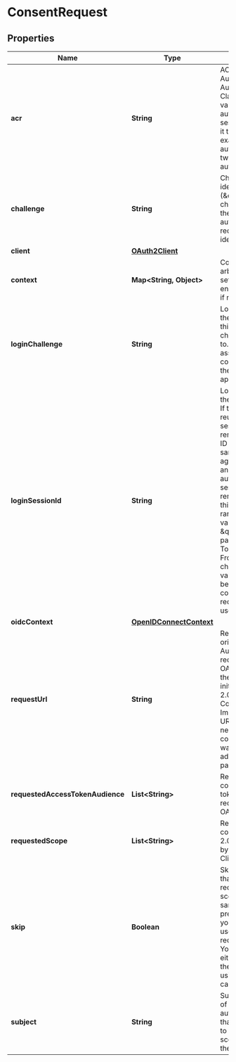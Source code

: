 
# ConsentRequest

## Properties
Name | Type | Description | Notes
------------ | ------------- | ------------- | -------------
**acr** | **String** | ACR represents the Authentication AuthorizationContext Class Reference value for this authentication session. You can use it to express that, for example, a user authenticated using two factor authentication. |  [optional]
**challenge** | **String** | Challenge is the identifier (\&quot;authorization challenge\&quot;) of the consent authorization request. It is used to identify the session. |  [optional]
**client** | [**OAuth2Client**](OAuth2Client.md) |  |  [optional]
**context** | **Map&lt;String, Object&gt;** | Context contains arbitrary information set by the login endpoint or is empty if not set. |  [optional]
**loginChallenge** | **String** | LoginChallenge is the login challenge this consent challenge belongs to. It can be used to associate a login and consent request in the login &amp; consent app. |  [optional]
**loginSessionId** | **String** | LoginSessionID is the login session ID. If the user-agent reuses a login session (via cookie / remember flag) this ID will remain the same. If the user-agent did not have an existing authentication session (e.g. remember is false) this will be a new random value. This value is used as the \&quot;sid\&quot; parameter in the ID Token and in OIDC Front-/Back- channel logout. It&#39;s value can generally be used to associate consecutive login requests by a certain user. |  [optional]
**oidcContext** | [**OpenIDConnectContext**](OpenIDConnectContext.md) |  |  [optional]
**requestUrl** | **String** | RequestURL is the original OAuth 2.0 Authorization URL requested by the OAuth 2.0 client. It is the URL which initiates the OAuth 2.0 Authorization Code or OAuth 2.0 Implicit flow. This URL is typically not needed, but might come in handy if you want to deal with additional request parameters. |  [optional]
**requestedAccessTokenAudience** | **List&lt;String&gt;** | RequestedScope contains the access token audience as requested by the OAuth 2.0 Client. |  [optional]
**requestedScope** | **List&lt;String&gt;** | RequestedScope contains the OAuth 2.0 Scope requested by the OAuth 2.0 Client. |  [optional]
**skip** | **Boolean** | Skip, if true, implies that the client has requested the same scopes from the same user previously. If true, you must not ask the user to grant the requested scopes. You must however either allow or deny the consent request using the usual API call. |  [optional]
**subject** | **String** | Subject is the user ID of the end-user that authenticated. Now, that end user needs to grant or deny the scope requested by the OAuth 2.0 client. |  [optional]



